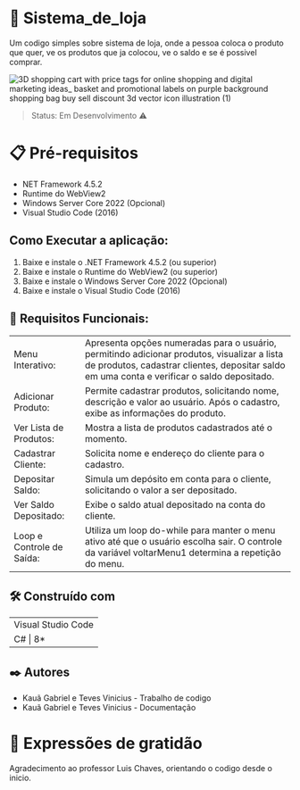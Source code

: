 # 🛒 Sistema_de_loja 
Um codigo simples sobre sistema de loja, onde a pessoa coloca o produto que quer, ve os produtos que ja colocou, ve o saldo e se é possivel comprar.

![3D shopping cart with price tags for online shopping and digital marketing ideas_ basket and promotional labels on purple background shopping bag buy sell discount 3d vector icon illustration (1)](https://github.com/KauaNewll/Sistema_de_loja/assets/148343096/d78d5e51-dace-47d5-a2a7-7ea6f764941c)


> Status: Em Desenvolvimento ⚠️

# 📋 Pré-requisitos
+ NET Framework 4.5.2
+ Runtime do WebView2
+ Windows Server Core 2022 (Opcional)
+ Visual Studio Code (2016)

## Como Executar a aplicação:

1. Baixe e instale o .NET Framework 4.5.2 (ou superior)
2. Baixe e instale o Runtime do WebView2 (ou superior)
3. Baixe e instale o Windows Server Core 2022 (Opcional)
4. Baixe e instale o Visual Studio Code (2016)

## 🚀 Requisitos Funcionais:

<table> 
<tr>
  <td>
    Menu Interativo:</td>
  
  <td>Apresenta opções numeradas para o usuário, permitindo adicionar produtos, visualizar a lista de produtos, cadastrar clientes, depositar saldo em uma conta e verificar o saldo depositado.</td></tr>

<tr><td> Adicionar Produto: </td> <td>Permite cadastrar produtos, solicitando nome, descrição e valor ao usuário. Após o cadastro, exibe as informações do produto.</td></tr>

<tr><td>Ver Lista de Produtos: </td> <td>Mostra a lista de produtos cadastrados até o momento.</td></tr>

<tr><td>Cadastrar Cliente:</td> <td>Solicita nome e endereço do cliente para o cadastro.</td></tr>

<tr><td>Depositar Saldo:</td> <td>Simula um depósito em conta para o cliente, solicitando o valor a ser depositado.</td></tr>

<tr><td>Ver Saldo Depositado:</td> <td>Exibe o saldo atual depositado na conta do cliente.</td></tr>

<tr><td>Loop e Controle de Saída:</td> <td>Utiliza um loop do-while para manter o menu ativo até que o usuário escolha sair. O controle da variável voltarMenu1 determina a repetição do menu.</td></tr>

</tr>
</table>

## 🛠️ Construído com

<table>

<tr> <td> Visual Studio Code </td> </tr>
<tr> <td> C# | 8* </td> </tr>

</table>

## ✒️ Autores

+ Kauã Gabriel e  Teves Vinicius - Trabalho de codigo
+ Kauã Gabriel e Teves Vinicius - Documentação

# 🎁 Expressões de gratidão
Agradecimento ao professor Luis Chaves, orientando o codigo desde o inicio.
